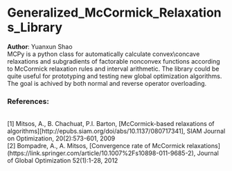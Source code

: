 # Generalized_McCormick_Relaxations_Library
**Author**: Yuanxun Shao
<br />
MCPy is a python class for automatically calculate convex\concave relaxations and subgradients of factorable nonconvex functions according to McCormick relaxation rules and interval arithmetic. The library could be quite useful for prototyping and testing new global optimization algorithms.
<br />
The goal is achived by both normal and reverse operator overloading.

### References:
<br />
[1] Mitsos, A., B. Chachuat, P.I. Barton, [McCormick-based relaxations of algorithms][http://epubs.siam.org/doi/abs/10.1137/080717341], SIAM Journal on Optimization, 20(2):573-601, 2009
<br />
[2] Bompadre, A., A. Mitsos, [Convergence rate of McCormick relaxations](https://link.springer.com/article/10.1007%2Fs10898-011-9685-2), Journal of Global Optimization 52(1):1-28, 2012
